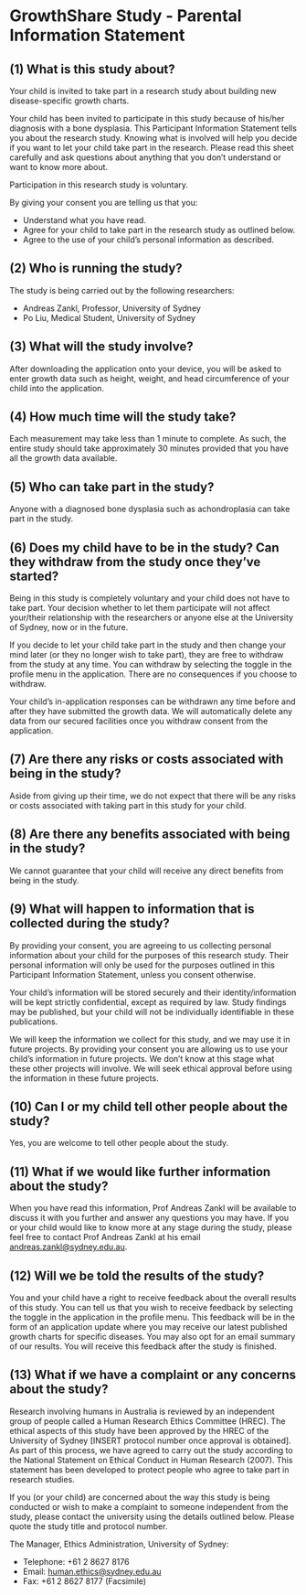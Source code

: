 # GrowthShare Study - Parental Information Statement

## (1) What is this study about?

Your child is invited to take part in a research study about building new disease-specific growth charts.

Your child has been invited to participate in this study because of his/her diagnosis with a bone dysplasia. This Participant Information Statement tells you about the research study. Knowing what is involved will help you decide if you want to let your child take part in the research. Please read this sheet carefully and ask questions about anything that you don’t understand or want to know more about. 

Participation in this research study is voluntary. 

By giving your consent you are telling us that you:
- Understand what you have read.
- Agree for your child to take part in the research study as outlined below.
- Agree to the use of your child’s personal information as described.

## (2)	Who is running the study?

The study is being carried out by the following researchers:
- Andreas Zankl, Professor, University of Sydney
- Po Liu, Medical Student, University of Sydney

## (3)	What will the study involve?

After downloading the application onto your device, you will be asked to enter growth data such as height, weight, and head circumference of your child into the application.

## (4)	How much time will the study take?

Each measurement may take less than 1 minute to complete. As such, the entire study should take approximately 30 minutes provided that you have all the growth data available.

## (5)	Who can take part in the study?

Anyone with a diagnosed bone dysplasia such as achondroplasia can take part in the study. 

## (6)	Does my child have to be in the study? Can they withdraw from the study once they’ve started?

Being in this study is completely voluntary and your child does not have to take part. Your decision whether to let them participate will not affect your/their relationship with the researchers or anyone else at the University of Sydney, now or in the future. 

If you decide to let your child take part in the study and then change your mind later (or they no longer wish to take part), they are free to withdraw from the study at any time. You can withdraw by selecting the toggle in the profile menu in the application. There are no consequences if you choose to withdraw.

Your child’s in-application responses can be withdrawn any time before and after they have submitted the growth data. We will automatically delete any data from our secured facilities once you withdraw consent from the application.

## (7)	Are there any risks or costs associated with being in the study?

Aside from giving up their time, we do not expect that there will be any risks or costs associated with taking part in this study for your child.

## (8)	Are there any benefits associated with being in the study?

We cannot guarantee that your child will receive any direct benefits from being in the study.

## (9)	What will happen to information that is collected during the study?

By providing your consent, you are agreeing to us collecting personal information about your child for the purposes of this research study. Their personal information will only be used for the purposes outlined in this Participant Information Statement, unless you consent otherwise.

Your child’s information will be stored securely and their identity/information will be kept strictly confidential, except as required by law. Study findings may be published, but your child will not be individually identifiable in these publications.

We will keep the information we collect for this study, and we may use it in future projects. By providing your consent you are allowing us to use your child’s information in future projects. We don’t know at this stage what these other projects will involve. We will seek ethical approval before using the information in these future projects.

## (10)	Can I or my child tell other people about the study?

Yes, you are welcome to tell other people about the study.

## (11)	What if we would like further information about the study?

When you have read this information, Prof Andreas Zankl will be available to discuss it with you further and answer any questions you may have. If you or your child would like to know more at any stage during the study, please feel free to contact Prof Andreas Zankl at his email andreas.zankl@sydney.edu.au.

## (12)	Will we be told the results of the study?

You and your child have a right to receive feedback about the overall results of this study. You can tell us that you wish to receive feedback by selecting the toggle in the application in the profile menu. This feedback will be in the form of an application update where you may receive our latest published growth charts for specific diseases. You may also opt for an email summary of our results. You will receive this feedback after the study is finished.

## (13)	What if we have a complaint or any concerns about the study?

Research involving humans in Australia is reviewed by an independent group of people called a Human Research Ethics Committee (HREC). The ethical aspects of this study have been approved by the HREC of the University of Sydney [INSERT protocol number once approval is obtained]. As part of this process, we have agreed to carry out the study according to the National Statement on Ethical Conduct in Human Research (2007). This statement has been developed to protect people who agree to take part in research studies.

If you (or your child) are concerned about the way this study is being conducted or wish to make a complaint to someone independent from the study, please contact the university using the details outlined below. Please quote the study title and protocol number. 

The Manager, Ethics Administration, University of Sydney:
- Telephone: +61 2 8627 8176
- Email: human.ethics@sydney.edu.au
- Fax: +61 2 8627 8177 (Facsimile)
 
